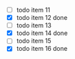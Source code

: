 - [ ] todo item 11
- [x] todo item 12 done
- [ ] todo item 13
- [x] todo item 14 done
- [ ] todo item 15
- [x] todo item 16 done
